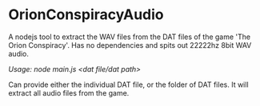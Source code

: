 OrionConspiracyAudio
====
A nodejs tool to extract the WAV files from the DAT files of the game 'The Orion Conspiracy'. 
Has no dependencies and spits out 22222hz 8bit WAV audio.

_Usage: node main.js <dat file/dat path>_

Can provide either the individual DAT file, or the folder of DAT files. It will extract all audio files from the game.

